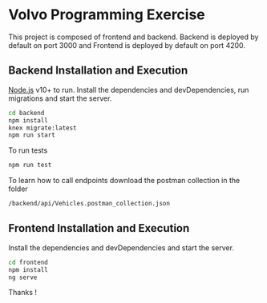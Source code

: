 # Volvo Programming Exercise

This project is composed of frontend and backend. Backend is deployed by default on port 3000 and Frontend is deployed by default on port 4200.

## Backend Installation and Execution

[Node.js](https://nodejs.org/) v10+ to run.
Install the dependencies and devDependencies, run migrations and start the server.

```sh
cd backend
npm install
knex migrate:latest
npm run start
```

To run tests

```sh
npm run test
```

To learn how to call endpoints download the postman collection in the folder

```sh
/backend/api/Vehicles.postman_collection.json
```

## Frontend Installation and Execution

Install the dependencies and devDependencies and start the server.

```sh
cd frontend
npm install
ng serve
```

Thanks !
